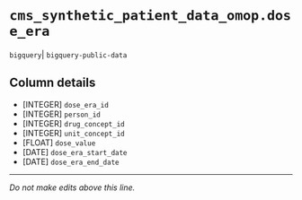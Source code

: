# `cms_synthetic_patient_data_omop.dose_era`
`bigquery`| `bigquery-public-data`

## Column details
* [INTEGER]   `dose_era_id`
* [INTEGER]   `person_id`
* [INTEGER]   `drug_concept_id`
* [INTEGER]   `unit_concept_id`
* [FLOAT]     `dose_value`
* [DATE]      `dose_era_start_date`
* [DATE]      `dose_era_end_date`

-------------------------------------------------------------------------------
*Do not make edits above this line.*
